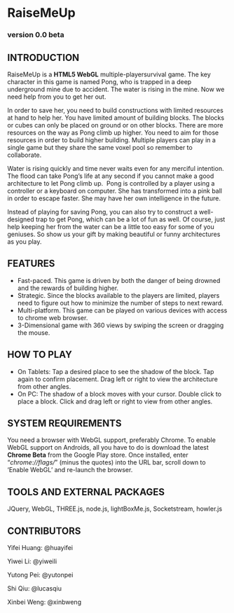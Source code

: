 RaiseMeUp =============### version 0.0 beta## INTRODUCTIONRaiseMeUp is a **HTML5 WebGL** multiple-playersurvival game. The key character in this game is named Pong, who is trapped in a deep underground mine due to accident. The water is rising in the mine. Now we need help from you to get her out.In order to save her, you need to build constructions with limited resources at hand to help her. You have limited amount of building blocks. The blocks or cubes can only be placed on ground or on other blocks. There are more resources on the way as Pong climb up higher. You need to aim for those resources in order to build higher building. Multiple players can play in a single game but they share the same voxel pool so remember to collaborate.Water is rising quickly and time never waits even for any merciful intention. The flood can take Pong’s life at any second if you cannot make a good architecture to let Pong climb up. Pong is controlled by a player using a controller or a keyboard on computer. She has transformed into a pink ball in order to escape faster. She may have her own intelligence in the future.Instead of playing for saving Pong, you can also try to construct a well-designed trap to get Pong, which can be a lot of fun as well. Of course, just help keeping her from the water can be a little too easy for some of you geniuses. So show us your gift by making beautiful or funny architectures as you play.## FEATURES- Fast-paced. This game is driven by both the danger of being drowned and the rewards of building higher.- Strategic. Since the blocks available to the players are limited, players need to figure out how to minimize the number of steps to next reward.- Multi-platform. This game can be played on various devices with access to chrome web browser. - 3-Dimensional game with 360 views by swiping the screen or dragging the mouse.## HOW TO PLAY- On Tablets:  Tap a desired place to see the shadow of the block. Tap again to confirm placement. Drag left or right to view the architecture from other angles. - On PC:  The shadow of a block moves with your cursor. Double click to place a block.Click and drag left or right to view from other angles.## SYSTEM REQUIREMENTSYou need a browser with WebGL support, preferably Chrome. To enable WebGL support on Androids, all you have to do is download the latest __Chrome Beta__ from the Google Play store. Once installed, enter “*chrome://flags/*” (minus the quotes) into the URL bar, scroll down to ‘Enable WebGL’ and re-launch the browser.## TOOLS AND EXTERNAL PACKAGESJQuery, WebGL, THREE.js, node.js, lightBoxMe.js, Socketstream, howler.js## CONTRIBUTORSYifei Huang: @huayifeiYiwei Li: @yiweiliYutong Pei: @yutonpeiShi Qiu: @lucasqiuXinbei Weng: @xinbweng